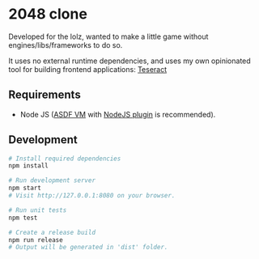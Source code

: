 # 2048 clone

Developed for the lolz, wanted to make a little game without
engines/libs/frameworks to do so.

It uses no external runtime dependencies, and uses my own opinionated tool for
building frontend applications: [Teseract](https://github.com/sirikon/teseract)

## Requirements

- Node JS ([ASDF VM](https://asdf-vm.com/) with [NodeJS plugin](https://github.com/asdf-vm/asdf-nodejs.git) is recommended).

## Development

```bash
# Install required dependencies
npm install

# Run development server
npm start
# Visit http://127.0.0.1:8080 on your browser.

# Run unit tests
npm test

# Create a release build
npm run release
# Output will be generated in 'dist' folder.
```
